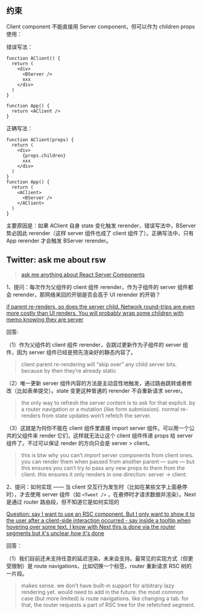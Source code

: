 
## 约束

Client component 不能直接用 Server component，但可以作为 children props 使用：

错误写法：

```tsx
function AClient() {
  return (
    <div>
      <BServer />
      xxx
    </div>
  )
}

function App() {
  return <AClient />
}
```

正确写法：
```tsx
function AClient(props) {
  return (
    <div>
      {props.children}
      xxx
    </div>
  )
}
function App() {
  return (
    <AClient>
      <BServer />
    </AClient>
  )
}
```

主要原因是：如果 AClient 自身 state 变化触发 rerender，错误写法中，BServer 势必因此 rerender（这样 server 组件也成了 client 组件了）。正确写法中，只有 App rerender 才会触发 BServer rerender。

## Twitter: ask me about rsw

> [ask me anything about React Server Components](https://twitter.com/dan_abramov/status/1631641431742857216)


1、提问：每次作为父组件的 client 组件 rerender，作为子组件的 server 组件都会 rerender，那网络来回的开销是否会高于 UI rerender 的开销？

[if parent re-renders, so does the server child. Network round-trips are even more costly than UI renders. You will probably wrap some children with memo knowing they are server](https://twitter.com/the_spyke/status/1633940587719061511)

回答: 

（1）作为父组件的 client 组件 rerender，会跳过更新作为子组件的 server 组件，因为 server 组件已经是预先渲染好的静态内容了。

> client parent re-rendering will “skip over” any child server bits. because by then they’re already static

（2）唯一更新 server 组件内容的方法是主动显性地触发，通过路由跳转或者修改（比如表单提交）。state 变更这种普通的 rerender 不会重新请求 server。

> the only way to refresh the server content is to ask for that explicit. by a router navigation or a mutation (like form submission). normal re-renders from state updates won’t refetch the server.

（3）这就是为何你不能在 client 组件里直接 import server 组件。可以用一个公共的父组件来 render 它们，这样就无法让这个 client 组件传递 props 给 server 组件了。不过可以保证 render 的方向只会是 server > client。

> this is btw why you can’t *import* server components from client ones. you can render them when passed from another parent — sure — but this ensures you can’t try to pass any new props *to* them from the client. this ensures it only renders in one direction: server -> client.

2、提问：如何实现 —— 当 client 交互行为发生时（比如在某些文字上面悬停时），才去使用 server 组件（如 `<Tweet />` ，在悬停时才请求数据并渲染）。Next 是通过 router 路由段，但不知道它是如何实现的

[Question: say I want to use an RSC <Tweet /> component. But I only want to show it to the user after a client-side interaction occurred - say inside a tooltip when hovering over some text. I know with Next this is done via the router segments but it's unclear *how* it's done](https://twitter.com/lmatteis/status/1633581263817789447)

回答：

（1）我们目前还未支持任意的延迟渲染，未来会支持。最常见的实现方式（但更受限制）是 route navigations，比如切换一个标签，router 重新请求 RSC 树的一片段。

> makes sense. we don’t have built-in support for arbitrary lazy rendering yet. would need to add in the future. the most common case (but more limited) is route navigations. like changing a tab. for that, the router requests a part of RSC tree for the refetched segment.

